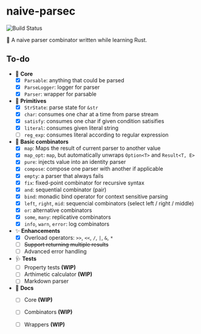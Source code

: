 # naive-parsec

![Build Status](https://github.com/codgician/naive-parsec/actions/workflows/build.yml/badge.svg)

:frog: A naive parser combinator written while learning Rust.

## To-do

- 💖 **Core**
    - [x] `Parsable`: anything that could be parsed
    - [x] `ParseLogger`: logger for parser
    - [x] `Parser`: wrapper for parsable
- 🐣 **Primitives**
    - [x] `StrState`: parse state for `&str`
    - [x] `char`: consumes one char at a time from parse stream
    - [x] `satisfy`: consumes one char if given condition satisifies
    - [x] `literal`: consumes given literal string
    - [ ] `reg_exp`: consumes literal according to regular expression 
- 🍡 **Basic combinators**
    - [x] `map`: Maps the result of current parser to another value
    - [x] `map_opt`: `map`, but automatically unwraps `Option<T>` and `Result<T, E>`
    - [x] `pure`: injects value into an identity parser
    - [x] `compose`: compose one parser with another if applicable
    - [x] `empty`: a parser that always fails
    - [x] `fix`: fixed-point combinator for recursive syntax
    - [x] `and`: sequential combinator (pair)
    - [x] `bind`: monadic bind operator for context sensitive parsing
    - [x] `left`, `right`, `mid`: sequencial combinators (select left / right / middle)
    - [x] `or`: alternative combinators
    - [x] `some`, `many`: replicative combinators
    - [x] `info`, `warn`, `error`: log combinators
- ✨ **Enhancements**
    - [x] Overload operators: `>>`, `<<`, `/`, `|`, `&`, `*`
    - [ ] ~~Support returning multiple results~~
    - [ ] Advanced error handling
- 🩺 **Tests**
    - [ ] Property tests **(WIP)**
    - [ ] Arthimetic calculator **(WIP)**
    - [ ] Markdown parser
- 📄 **Docs**
    - [ ] Core **(WIP)**
    - [ ] Combinators **(WIP)**
    - [ ] Wrappers **(WIP)**
  